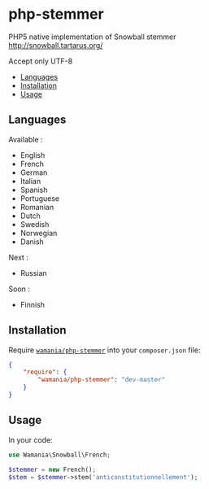 # php-stemmer

PHP5 native implementation of Snowball stemmer
http://snowball.tartarus.org/

Accept only UTF-8

* [Languages](#languages)
* [Installation](#installation)
* [Usage](#usage)

Languages
------------
Available : 
- English
- French
- German
- Italian
- Spanish
- Portuguese
- Romanian
- Dutch
- Swedish
- Norwegian
- Danish

Next :
- Russian

Soon : 
 - Finnish 

Installation
------------

Require [`wamania/php-stemmer`](https://packagist.org/packages/wamania/php-stemmer)
into your `composer.json` file:


``` json
{
    "require": {
        "wamania/php-stemmer": "dev-master"
    }
}
```

Usage
-----

In your code:

``` php
use Wamania\Snowball\French;

$stemmer = new French();
$stem = $stemmer->stem('anticonstitutionnellement');
```
